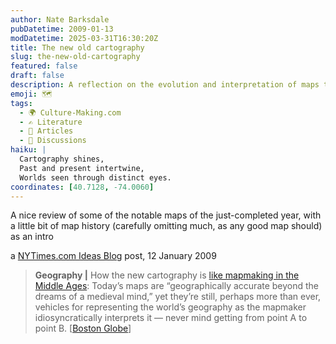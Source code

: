 ```yaml
---
author: Nate Barksdale
pubDatetime: 2009-01-13
modDatetime: 2025-03-31T16:30:20Z
title: The new old cartography
slug: the-new-old-cartography
featured: false
draft: false
description: A reflection on the evolution and interpretation of maps through history, contrasting medieval perspectives with modern cartography.
emoji: 🗺️
tags:
  - 🌍 Culture-Making.com
  - ✍️ Literature
  - 📖 Articles
  - 📖 Discussions
haiku: |
  Cartography shines,  
  Past and present intertwine,  
  Worlds seen through distinct eyes.
coordinates: [40.7128, -74.0060]
---
```


A nice review of some of the notable maps of the just-completed year, with a little bit of map history (carefully omitting much, as any good map should) as an intro

a [NYTimes.com Ideas Blog](http://ideas.blogs.nytimes.com/2009/01/12/mapmaker-make-me-a-map/) post, 12 January 2009

> **Geography |** How the new cartography is [like mapmaking in the Middle Ages](http://web.archive.org/web/20131127111229/http://www.boston.com/bostonglobe/ideas/articles/2008/12/28/the_year_in_maps/?page=1): Today’s maps are “geographically accurate beyond the dreams of a medieval mind,” yet they’re still, perhaps more than ever, vehicles for representing the world’s geography as the mapmaker idiosyncratically interprets it — never mind getting from point A to point B. [[Boston Globe](http://web.archive.org/web/20131127111229/http://www.boston.com/bostonglobe/ideas/articles/2008/12/28/the_year_in_maps/?page=1)]
